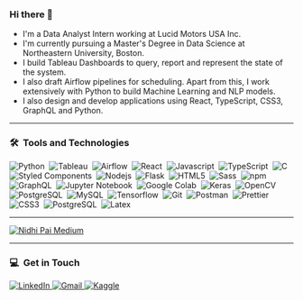 ### Hi there 👋
- I'm a Data Analyst Intern working at Lucid Motors USA Inc. 
- I'm currently pursuing a Master's Degree in Data Science at Northeastern University, Boston. 
- I build Tableau Dashboards to query, report and represent the state of the system. 
- I also draft Airflow pipelines for scheduling. Apart from this, I work extensively with Python to build Machine Learning and NLP models. 
- I also design and develop applications using React, TypeScript, CSS3, GraphQL and Python.

---

### 🛠 &nbsp;Tools and Technologies
![Python](https://img.shields.io/badge/-Python-05122A?style=flat&logo=python)&nbsp;
![Tableau](https://img.shields.io/badge/-Tableau-05122A?style=flat&logo=tableau)&nbsp;
![Airflow](https://img.shields.io/badge/-Airflow-05122A?style=flat&logo=airflow)&nbsp;
![React](https://img.shields.io/badge/-React-05122A?style=flat&logo=react)&nbsp;
![Javascript](https://img.shields.io/badge/-JavaScript-05122A?style=flat&logo=javascript)&nbsp;
![TypeScript](https://img.shields.io/badge/-TypeScript-05122A?style=flat&logo=typescript)&nbsp;
![C](https://img.shields.io/badge/-C-05122A?style=flat&logo=c)&nbsp;
![Styled Components](https://img.shields.io/badge/-StyledComponents-05122A?style=flat&logo=styled-components)&nbsp;
![Nodejs](https://img.shields.io/badge/-NodeJS-05122A?style=flat&logo=node.js)&nbsp;
![Flask](https://img.shields.io/badge/-Flask-05122A?style=flat&logo=flask)&nbsp;
![HTML5](https://img.shields.io/badge/-HTML5-05122A?style=flat&logo=html5)&nbsp;
![Sass](https://img.shields.io/badge/-SASS-05122A?style=flat&logo=sass)&nbsp;
![npm](https://img.shields.io/badge/-NPM-05122A?style=flat&logo=npm)&nbsp;
![GraphQL](https://img.shields.io/badge/-GraphQL-05122A?style=flat&logo=graphql)&nbsp;
![Jupyter Notebook](https://img.shields.io/badge/-Jupyter%20Notebook-05122A?style=flat&logo=jupyter&logoColor=F37626)&nbsp;
![Google Colab](https://img.shields.io/badge/-Google%20Colab-05122A?style=flat&logo=google-colab&logoColor=F9AB00)&nbsp;
![Keras](https://img.shields.io/badge/-Keras-05122A?style=flat&logo=keras&logoColor=D00000)&nbsp;
![OpenCV](https://img.shields.io/badge/-OpenCV-05122A?style=flat&logo=opencv&logoColor=5C3EE8)&nbsp;
![PostgreSQL](https://img.shields.io/badge/-PostgreSQL-05122A?style=flat&logo=postgresql&logoColor=336791)&nbsp;
![MySQL](https://img.shields.io/badge/-MySQL-05122A?style=flat&logo=mysql&logoColor=4479A1)&nbsp;
![Tensorflow](https://img.shields.io/badge/-Tensorflow-05122A?style=flat&logo=tensorflow&logoColor=FF6F00)&nbsp;
![Git](https://img.shields.io/badge/-Git-05122A?style=flat&logo=git&logoColor=FFA518)&nbsp;
![Postman](https://img.shields.io/badge/-Postman-05122A?style=flat&logo=postman&logoColor=FFA518)&nbsp;
![Prettier](https://img.shields.io/badge/-Prettier-05122A?style=flat&logo=prettier&logoColor=FFA518)&nbsp;
![CSS3](https://img.shields.io/badge/-CSS3-05122A?style=flat&logo=css3&logoColor=FFA518)&nbsp;
![PostgreSQL](https://img.shields.io/badge/-PostgreSQL-05122A?style=flat&logo=postgreSQL&logoColor=FFA518)&nbsp;
![Latex](https://img.shields.io/badge/-Latex-05122A?style=flat&logo=latex&logoColor=008080)&nbsp;

---
[![Nidhi Pai Medium](https://github-readme-medium.vercel.app/?username=nidhipai&limit=2)](https://medium.com/@nidhipai)

---

### :computer: &nbsp;Get in Touch
<a href="https://www.linkedin.com/in/pai-nidhi/">
		<img alt="LinkedIn" src="https://img.shields.io/badge/LinkedIn-0077B5?style=for-the-badge&logo=linkedin&logoColor=white" />
	</a>
<a href="mailto:pai.ni@northeastern.edu">
  <img alt="Gmail" src="https://img.shields.io/badge/Gmail-1DA1F2?style=for-the-badge&logo=gmail&logoColor=white" />
</a>
<a href="https://www.kaggle.com/nidhipai99">
  <img alt="Kaggle" src="https://img.shields.io/badge/Kaggle-20BEFF?style=for-the-badge&logo=Kaggle&logoColor=white" />
</a>

